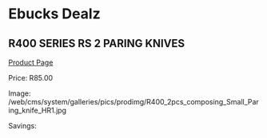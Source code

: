 
# Ebucks Dealz
## R400 SERIES RS 2 PARING KNIVES
[Product Page](https://www.ebucks.com/web/shop/productSelected.do?prodId=1049191261&catId=714962196)

Price: R85.00

Image: /web/cms/system/galleries/pics/prodimg/R400_2pcs_composing_Small_Paring_knife_HR1.jpg

Savings: 


	